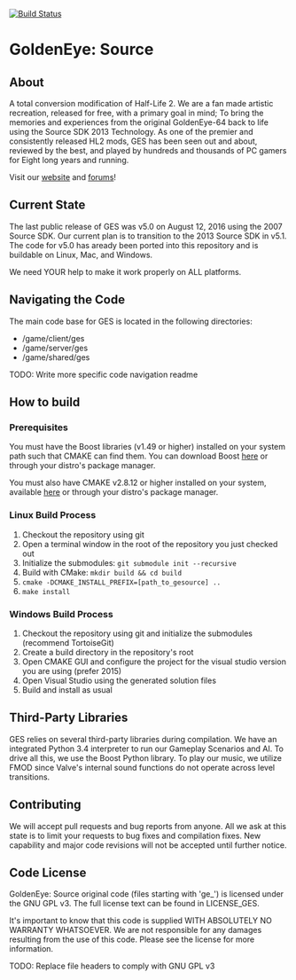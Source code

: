 [![Build Status](https://travis-ci.org/ProfessorKaos64/ges-code.svg?branch=master)](https://travis-ci.org/ProfessorKaos64/ges-code)

# GoldenEye: Source
## About
A total conversion modification of Half-Life 2. We are a fan made artistic 
recreation, released for free, with a primary goal in mind;  To bring the 
memories and experiences from the original GoldenEye-64 back to life using 
the Source SDK 2013 Technology. As one of the premier and consistently released 
HL2 mods, GES has been seen out and about, reviewed by the best, and played by 
hundreds and thousands of PC gamers for Eight long years and running.

Visit our [website](http://www.geshl2.com) and [forums](http://forums.geshl2.com)!

## Current State
The last public release of GES was v5.0 on August 12, 2016 using the 2007 Source SDK. 
Our current plan is to transition to the 2013 Source SDK in v5.1. The code for v5.0 has
aready been ported into this repository and is buildable on Linux, Mac, and Windows.

We need YOUR help to make it work properly on ALL platforms.

## Navigating the Code
The main code base for GES is located in the following directories:

- /game/client/ges
- /game/server/ges
- /game/shared/ges

TODO: Write more specific code navigation readme

## How to build
### Prerequisites
You must have the Boost libraries (v1.49  or higher) installed on your system path such that CMAKE can find them.
You can download Boost [here](https://sourceforge.net/projects/boost/files/boost/) or through your distro's package manager.

You must also have CMAKE v2.8.12 or higher installed on your system, available [here](https://cmake.org/download/) or through
your distro's package manager.

### Linux Build Process
1. Checkout the repository using git
2. Open a terminal window in the root of the repository you just checked out
3. Initialize the submodules: ```git submodule init --recursive```
4. Build with CMake: ```mkdir build && cd build```
5. ```cmake -DCMAKE_INSTALL_PREFIX=[path_to_gesource] ..```
6. ```make install```

### Windows Build Process
1. Checkout the repository using git and initialize the submodules (recommend TortoiseGit)
2. Create a build directory in the repository's root
3. Open CMAKE GUI and configure the project for the visual studio version you are using (prefer 2015)
4. Open Visual Studio using the generated solution files
5. Build and install as usual

## Third-Party Libraries
GES relies on several third-party libraries during compilation. We have an integrated
Python 3.4 interpreter to run our Gameplay Scenarios and AI. To drive all this, we use
the Boost Python library. To play our music, we utilize FMOD since Valve's internal
sound functions do not operate across level transitions.

## Contributing
We will accept pull requests and bug reports from anyone. All we ask at this state
is to limit your requests to bug fixes and compilation fixes. New capability and major
code revisions will not be accepted until further notice.

## Code License
GoldenEye: Source original code (files starting with 'ge_') is licensed under the
GNU GPL v3. The full license text can be found in LICENSE_GES.

It's important to know that this code is supplied WITH ABSOLUTELY NO WARRANTY WHATSOEVER.
We are not responsible for any damages resulting from the use of this code. Please see the
license for more information.

TODO: Replace file headers to comply with GNU GPL v3
